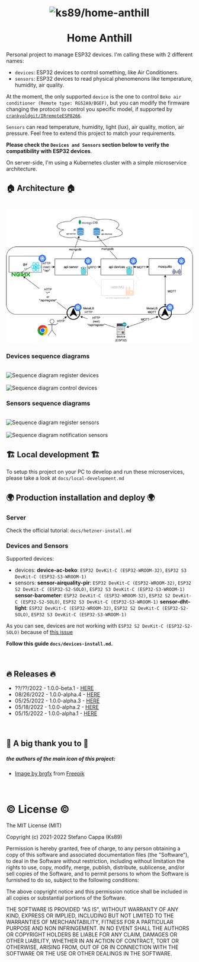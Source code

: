 <h1 align="center">
  <br>
  <img src="https://github.com/Ks89/air-conditioner/blob/master/docs/icons/logo512.png?raw=true" alt="ks89/home-anthill" width="220">
  <br>
  <br>
Home Anthill
  <br>
</h1>

Personal project to manage ESP32 devices. I'm calling these with 2 different names:
- `devices`: ESP32 devices to control something, like Air Conditioners.
- `sensors`: ESP32 devices to read physical phenomenons like temperature, humidity, air quality.

At the moment, the only supported `device` is the one to control `Beko air conditioner (Remote type: RG52A9/BGEF)`,
but you can modify the firmware changing the protocol to control you specific model, if supported by [`crankyoldgit/IRremoteESP8266`](https://github.com/crankyoldgit/IRremoteESP8266).

`Sensors` can read temperature, humidity, light (lux), air quality, motion, air pressure.
Feel free to extend this project to match your requirements.

**Please check the `Devices and Sensors` section below to verify the compatibility with ESP32 devices**.

On server-side, I'm using a Kubernetes cluster with a simple microservice architecture.


## :house: Architecture :house:

<br/>
<img src="https://raw.githubusercontent.com/Ks89/air-conditioner/master/docs/diagrams/air-condirioner-architecture.png" alt="ks89/home-anthill">
<br/>

### Devices sequence diagrams

<br/>
<img src="https://raw.githubusercontent.com/Ks89/air-conditioner/master/docs/diagrams/1-register-devices.png" alt="Sequence diagram register devices">
<br/>
<br/>
<img src="https://raw.githubusercontent.com/Ks89/air-conditioner/master/docs/diagrams/2-control-devices.png" alt="Sequence diagram control devices">
<br/>

### Sensors sequence diagrams

<br/>
<img src="https://raw.githubusercontent.com/Ks89/air-conditioner/master/docs/diagrams/3-register-sensors.png" alt="Sequence diagram register sensors">
<br/>
<br/>
<img src="https://raw.githubusercontent.com/Ks89/air-conditioner/master/docs/diagrams/4-notification-sensors.png" alt="Sequence diagram notification sensors">
<br/>


## :building_construction: Local development :building_construction:

To setup this project on your PC to develop and run these microservices, please take a look at `docs/local-development.md`


## :earth_africa: Production installation and deploy :earth_africa:

### Server

Check the official tutorial: `docs/hetzner-install.md`

### Devices and Sensors

Supported devices:
- devices:
  **device-ac-beko**: `ESP32 DevKit-C (ESP32-WROOM-32)`, `ESP32 S3 DevKit-C (ESP32-S3-WROOM-1)`
- sensors:
    **sensor-airquality-pir**: `ESP32 DevKit-C (ESP32-WROOM-32)`, `ESP32 S2 DevKit-C (ESP32-S2-SOLO)`, `ESP32 S3 DevKit-C (ESP32-S3-WROOM-1)`
    **sensor-barometer**: `ESP32 DevKit-C (ESP32-WROOM-32)`, `ESP32 S2 DevKit-C (ESP32-S2-SOLO)`, `ESP32 S3 DevKit-C (ESP32-S3-WROOM-1)`
    **sensor-dht-light**: `ESP32 DevKit-C (ESP32-WROOM-32)`, `ESP32 S2 DevKit-C (ESP32-S2-SOLO)`, `ESP32 S3 DevKit-C (ESP32-S3-WROOM-1)`

As you can see, devices are not working with `ESP32 S2 DevKit-C (ESP32-S2-SOLO)` because of [this issue](https://github.com/crankyoldgit/IRremoteESP8266/issues/1922)

**Follow this guide `docs/devices-install.md`.**


<br/>

## :fire: Releases :fire:

- ??/??/2022 - 1.0.0-beta.1 - [HERE](https://github.com/Ks89/air-conditioner/releases)
- 08/26/2022 - 1.0.0-alpha.4 - [HERE](https://github.com/Ks89/air-conditioner/releases)
- 05/25/2022 - 1.0.0-alpha.3 - [HERE](https://github.com/Ks89/air-conditioner/releases)
- 05/18/2022 - 1.0.0-alpha.2 - [HERE](https://github.com/Ks89/air-conditioner/releases)
- 05/15/2022 - 1.0.0-alpha.1 - [HERE](https://github.com/Ks89/air-conditioner/releases)


<br/>

## :sparkling_heart: A big thank you to :sparkling_heart:

##### the authors of the main icon of this project:

- <a href="https://www.freepik.com/free-vector/underground-ant-nest-with-red-ants_18582279.htm">Image by brgfx</a> from <a href="https://www.freepik.com/" title="Freepik">Freepik</a>

<br/>

# :copyright: License :copyright:

The MIT License (MIT)

Copyright (c) 2021-2022 Stefano Cappa (Ks89)

Permission is hereby granted, free of charge, to any person obtaining a copy
of this software and associated documentation files (the "Software"), to deal
in the Software without restriction, including without limitation the rights
to use, copy, modify, merge, publish, distribute, sublicense, and/or sell
copies of the Software, and to permit persons to whom the Software is
furnished to do so, subject to the following conditions:

The above copyright notice and this permission notice shall be included in all
copies or substantial portions of the Software.

THE SOFTWARE IS PROVIDED "AS IS", WITHOUT WARRANTY OF ANY KIND, EXPRESS OR
IMPLIED, INCLUDING BUT NOT LIMITED TO THE WARRANTIES OF MERCHANTABILITY,
FITNESS FOR A PARTICULAR PURPOSE AND NON INFRINGEMENT. IN NO EVENT SHALL THE
AUTHORS OR COPYRIGHT HOLDERS BE LIABLE FOR ANY CLAIM, DAMAGES OR OTHER
LIABILITY, WHETHER IN AN ACTION OF CONTRACT, TORT OR OTHERWISE, ARISING FROM,
OUT OF OR IN CONNECTION WITH THE SOFTWARE OR THE USE OR OTHER DEALINGS IN THE
SOFTWARE.

<br/>
